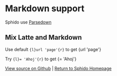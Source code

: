 # Markdown support

Sphido use [Parsedown](http://parsedown.org/)

## Mix Latte and Markdown

Use default `{l}url 'page'{r}` to get {url 'page'}

Try `{l}= 'Ahoj'{r}` to get {= 'Ahoj'}


[View source on Github](https://raw.githubusercontent.com/sphido/cms/master/public/pages/example/markdown/index.md) | [Return to Sphido Homepage](/)
